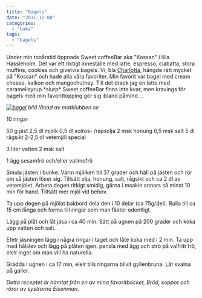 ```yaml
---
title: "Bagels"
date: "2011-12-08"
categories: 
  - "baka"
tags: 
  - "bagels"
---
```


Under min tonårstid öppnade Sweet coffeeBar aka "Kossan" i lilla Hässleholm. Det var ett riktigt inneställe med latte, espresso, ciabatta, stora muffins, cookies och givetvis bagels. Vi, bla [Charlotta](http://www.matrepubliken.se/), hängde rätt mycket på "Kossan" och hade alla våra favoriter. Min favorit var bagel med cream cheese, kalkon och mangochutney. Till det drack jag en latte med caramellsyrup.\*slurp\* Sweet coffeeBar finns inte kvar, men kravings för bagels med min favorittopping gör sig ibland påmind....

_[![](/static/img/bagel_178321891.jpg "bagel")](http://import.local/wp-content/uploads/2012/01/bagel_178321891.jpg)_ _bild lånad av matklubben.se_

10 ringar

50 g jäst 2,5 dl mjölk 0,5 dl solros- /rapsolja 2 msk honung 0,5 msk salt 5 dl rågsikt 2-2,5 dl vetemjöl special

3 liter vatten 2 msk salt

1 ägg sesamfrö och/eller vallmofrö

Smula jästen i bunke. Värm mjölken till 37 grader och häll på jästen och rör om så jästen löser sig. Tillsätt olja, honung, salt, rågsikt och ca 2 dl av vetemjölet. Arbeta degen ritkigt smidig, gärna i msakin annars så minst 10 min för hand. Tillsätt mer mjöl vid behov.

Ta upp degen på mjölat bakbord dela den i 10 delar (ca 75g/del). Rulla till ca 15 cm långa och forma till ringar som man fäster odentligt.

Lägg på plåt och låt jäsa i ca 40 min. Sätt på ugnen på 200 grader och koka upp vatten och salt.

Efetr jäsningen lägg i några ringar i taget och låte koka med i 2 min. Ta upp med hålslev och lägg på plåten igen. pensla med ägg och strö på valfritt frö, elelr inget om man vill ha naturella.

Grädda i ugnen i ca 17 min, elelr tills ringarna blivit gyllenbruna. Låt svalna på galler.

_Detta receptet är hämtat från en av mina favoritböcker, Bröd, soppor och röror av systrarna Eisenman._
